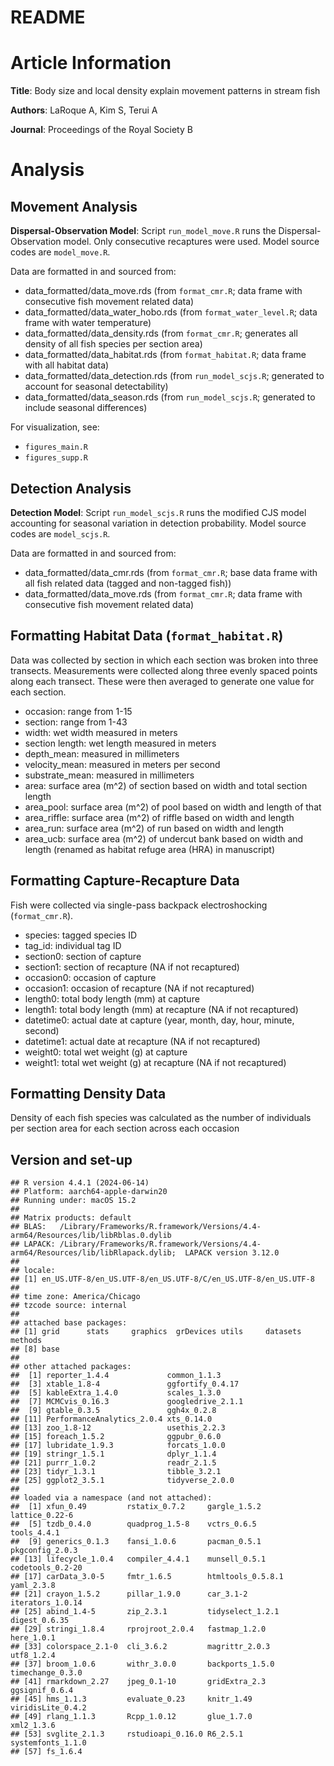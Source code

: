 README
================

# Article Information

**Title**: Body size and local density explain movement patterns in
stream fish

**Authors**: LaRoque A, Kim S, Terui A

**Journal**: Proceedings of the Royal Society B

# Analysis

## Movement Analysis

**Dispersal-Observation Model**: Script `run_model_move.R` runs the
Dispersal-Observation model. Only consecutive recaptures were used.
Model source codes are `model_move.R`.

Data are formatted in and sourced from:

- data_formatted/data_move.rds (from `format_cmr.R`; data frame with
  consecutive fish movement related data)
- data_formatted/data_water_hobo.rds (from `format_water_level.R`; data
  frame with water temperature)
- data_formatted/data_density.rds (from `format_cmr.R`; generates all
  density of all fish species per section area)
- data_formatted/data_habitat.rds (from `format_habitat.R`; data frame
  with all habitat data)
- data_formatted/data_detection.rds (from `run_model_scjs.R`; generated
  to account for seasonal detectability)
- data_formatted/data_season.rds (from `run_model_scjs.R`; generated to
  include seasonal differences)

For visualization, see:

- `figures_main.R`
- `figures_supp.R`

## Detection Analysis

**Detection Model**: Script `run_model_scjs.R` runs the modified CJS
model accounting for seasonal variation in detection probability. Model
source codes are `model_scjs.R`.

Data are formatted in and sourced from:

- data_formatted/data_cmr.rds (from `format_cmr.R`; base data frame with
  all fish related data (tagged and non-tagged fish))
- data_formatted/data_move.rds (from `format_cmr.R`; data frame with
  consecutive fish movement related data)

## Formatting Habitat Data (`format_habitat.R`)

Data was collected by section in which each section was broken into
three transects. Measurements were collected along three evenly spaced
points along each transect. These were then averaged to generate one
value for each section.

- occasion: range from 1-15
- section: range from 1-43
- width: wet width measured in meters
- section length: wet length measured in meters
- depth_mean: measured in millimeters
- velocity_mean: measured in meters per second
- substrate_mean: measured in millimeters
- area: surface area (m^2) of section based on width and total section
  length
- area_pool: surface area (m^2) of pool based on width and length of
  that
- area_riffle: surface area (m^2) of riffle based on width and length
- area_run: surface area (m^2) of run based on width and length
- area_ucb: surface area (m^2) of undercut bank based on width and
  length (renamed as habitat refuge area (HRA) in manuscript)

## Formatting Capture-Recapture Data

Fish were collected via single-pass backpack electroshocking
(`format_cmr.R`).

- species: tagged species ID
- tag_id: individual tag ID
- section0: section of capture
- section1: section of recapture (NA if not recaptured)
- occasion0: occasion of capture
- occasion1: occasion of recapture (NA if not recaptured)
- length0: total body length (mm) at capture
- length1: total body length (mm) at recapture (NA if not recaptured)
- datetime0: actual date at capture (year, month, day, hour, minute,
  second)
- datetime1: actual date at recapture (NA if not recaptured)
- weight0: total wet weight (g) at capture
- weight1: total wet weight (g) at recapture (NA if not recaptured)

## Formatting Density Data

Density of each fish species was calculated as the number of individuals
per section area for each section across each occasion

## Version and set-up

    ## R version 4.4.1 (2024-06-14)
    ## Platform: aarch64-apple-darwin20
    ## Running under: macOS 15.2
    ## 
    ## Matrix products: default
    ## BLAS:   /Library/Frameworks/R.framework/Versions/4.4-arm64/Resources/lib/libRblas.0.dylib 
    ## LAPACK: /Library/Frameworks/R.framework/Versions/4.4-arm64/Resources/lib/libRlapack.dylib;  LAPACK version 3.12.0
    ## 
    ## locale:
    ## [1] en_US.UTF-8/en_US.UTF-8/en_US.UTF-8/C/en_US.UTF-8/en_US.UTF-8
    ## 
    ## time zone: America/Chicago
    ## tzcode source: internal
    ## 
    ## attached base packages:
    ## [1] grid      stats     graphics  grDevices utils     datasets  methods  
    ## [8] base     
    ## 
    ## other attached packages:
    ##  [1] reporter_1.4.4             common_1.1.3              
    ##  [3] xtable_1.8-4               ggfortify_0.4.17          
    ##  [5] kableExtra_1.4.0           scales_1.3.0              
    ##  [7] MCMCvis_0.16.3             googledrive_2.1.1         
    ##  [9] gtable_0.3.5               ggh4x_0.2.8               
    ## [11] PerformanceAnalytics_2.0.4 xts_0.14.0                
    ## [13] zoo_1.8-12                 usethis_2.2.3             
    ## [15] foreach_1.5.2              ggpubr_0.6.0              
    ## [17] lubridate_1.9.3            forcats_1.0.0             
    ## [19] stringr_1.5.1              dplyr_1.1.4               
    ## [21] purrr_1.0.2                readr_2.1.5               
    ## [23] tidyr_1.3.1                tibble_3.2.1              
    ## [25] ggplot2_3.5.1              tidyverse_2.0.0           
    ## 
    ## loaded via a namespace (and not attached):
    ##  [1] xfun_0.49         rstatix_0.7.2     gargle_1.5.2      lattice_0.22-6   
    ##  [5] tzdb_0.4.0        quadprog_1.5-8    vctrs_0.6.5       tools_4.4.1      
    ##  [9] generics_0.1.3    fansi_1.0.6       pacman_0.5.1      pkgconfig_2.0.3  
    ## [13] lifecycle_1.0.4   compiler_4.4.1    munsell_0.5.1     codetools_0.2-20 
    ## [17] carData_3.0-5     fmtr_1.6.5        htmltools_0.5.8.1 yaml_2.3.8       
    ## [21] crayon_1.5.2      pillar_1.9.0      car_3.1-2         iterators_1.0.14 
    ## [25] abind_1.4-5       zip_2.3.1         tidyselect_1.2.1  digest_0.6.35    
    ## [29] stringi_1.8.4     rprojroot_2.0.4   fastmap_1.2.0     here_1.0.1       
    ## [33] colorspace_2.1-0  cli_3.6.2         magrittr_2.0.3    utf8_1.2.4       
    ## [37] broom_1.0.6       withr_3.0.0       backports_1.5.0   timechange_0.3.0 
    ## [41] rmarkdown_2.27    jpeg_0.1-10       gridExtra_2.3     ggsignif_0.6.4   
    ## [45] hms_1.1.3         evaluate_0.23     knitr_1.49        viridisLite_0.4.2
    ## [49] rlang_1.1.3       Rcpp_1.0.12       glue_1.7.0        xml2_1.3.6       
    ## [53] svglite_2.1.3     rstudioapi_0.16.0 R6_2.5.1          systemfonts_1.1.0
    ## [57] fs_1.6.4
